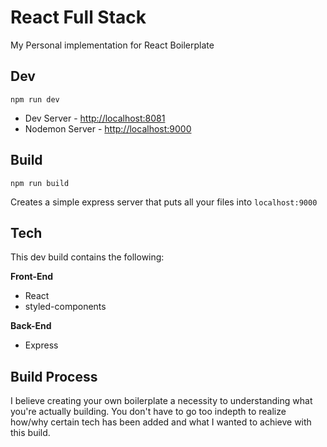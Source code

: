 # React Full Stack

My Personal implementation for React Boilerplate

## Dev

`npm run dev`

- Dev Server - [http://localhost:8081](http://localhost:8081)
- Nodemon Server - [http://localhost:9000](http://localhost:900)

## Build

`npm run build`

Creates a simple express server that puts all your files into `localhost:9000`

## Tech

This dev build contains the following:

**Front-End**

- React
- styled-components

**Back-End**

- Express

## Build Process

I believe creating your own boilerplate a necessity to understanding what you're actually building. You don't have to go too indepth to realize how/why certain tech has been added and what I wanted to achieve with this build.
